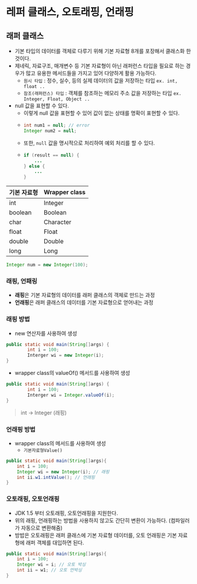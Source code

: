 # 레퍼 클래스, 오토래핑, 언래핑

## 래퍼 클래스
- 기본 타입의 데이터를 객체로 다루기 위해 기본 자료형 8개를 포장해서 클래스화 한 것이다.
- 제네릭, 자료구조, 매개변수 등 기본 자료형이 아닌 래퍼런스 타입을 필요로 하는 경우가 많고 유용한 메서드들을 가지고 있어 다양하게 활용 가능하다.
  - `원시 타입` : 정수, 실수, 등의 실제 데이터의 값을 저장하는 타입 `ex. int, float ..`
  - `참조(래퍼런스) 타입` : 객체를 참조하는 메모리 주소 값을 저장하는 타입 `ex. Integer, Float, Object ..`
- null 값을 표현할 수 있다.
  - 이렇게 null 값을 표현할 수 있어 값이 없는 상태를 명확이 표현할 수 있다.
  - ```java
    int num1 = null; // error
    Integer num2 = null;
    ```
  - 또한, `null` 값을 명시적으로 처리하여 예외 처리를 할 수 있다. 
  - ```java
    if (result == null) {
        ...
    } else {
        ...
    }
    ```

| 기본 자료형  | Wrapper class |   
|---------|--------|
| int     | Integer |
| boolean | Boolean|
| char    | Character |
| float   | Float |
| double | Double |
| long | Long |

```java
Integer num = new Integer(100);
```

### 래핑, 언패링
- **래핑**은 기본 자료형의 데이터를 래퍼 클래스의 객체로 만드는 과정
- **언래핑**은 래퍼 클래스의 데이터를 기본 자료형으로 얻어내는 과정

### 래핑 방법
- new 연산자를 사용하여 생성
```java
public static void main(String[]args) {
        int i = 100;   
        Interger wi = new Integer(i);
}
```
- wrapper class의 valueOf() 메서드를 사용하여 생성
```java
public static void main(String[]args) {
        int i = 100;   
        Interger wi = Integer.valueOf(i);
}
```
> int -> Integer (래핑)

### 언래핑 방법
- wrapper class의 메서드를 사용하여 생성
  - `기본자료형Value()`
```java
public static void main(String[]args){
    int i = 100;
    Integer wi = new Integer(i); // 래핑
    int ii.w1.intValue(); // 언래핑
}
```

### 오토래핑, 오토언래핑
- JDK 1.5 부터 오토래핑, 오토언래핑을 지원한다.
- 위의 래핑, 언래핑하는 방법을 사용하지 않고도 간단히 변환이 가능하다. (컴파일러가 자동으로 변환해줌)
- 방밥은 오토래핑은 래퍼 클래스에 기본 자료형 데이터를, 오토 언래핑은 기본 자료형에 래퍼 객체를 대입하면 된다.
```java
public static void main(String[]args){
    int i = 100;
    Integer wi = i; // 오토 박싱
    int ii = w1; // 오토 언박싱
}
```